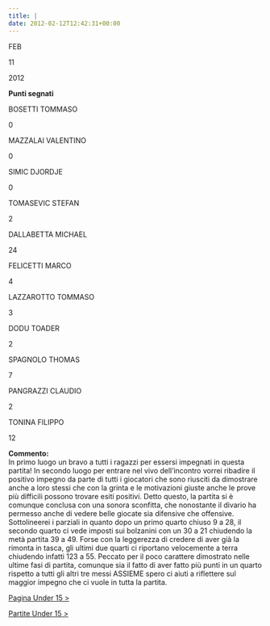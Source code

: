 ```yaml
---
title: |
date: 2012-02-12T12:42:31+00:00
---
```

FEB

11

2012

**Punti segnati**

BOSETTI TOMMASO

0

MAZZALAI VALENTINO

0

SIMIC DJORDJE

0

TOMASEVIC STEFAN

2

DALLABETTA MICHAEL

24

FELICETTI MARCO

4

LAZZAROTTO TOMMASO

3

DODU TOADER

2

SPAGNOLO THOMAS

7

PANGRAZZI CLAUDIO

2

TONINA FILIPPO

12

**Commento:**  
In primo luogo un bravo a tutti i ragazzi per essersi impegnati in questa partita! In secondo luogo per entrare nel vivo dell’incontro vorrei ribadire il positivo impegno da parte di tutti i giocatori che sono riusciti da dimostrare anche a loro stessi che con la grinta e le motivazioni giuste anche le prove più difficili possono trovare esiti positivi. Detto questo, la partita si è comunque conclusa con una sonora sconfitta, che nonostante il divario ha permesso anche di vedere belle giocate sia difensive che offensive. Sottolineerei i parziali in quanto dopo un primo quarto chiuso 9 a 28, il secondo quarto ci vede imposti sui bolzanini con un 30 a 21 chiudendo la metà partita 39 a 49. Forse con la leggerezza di credere di aver già la rimonta in tasca, gli ultimi due quarti ci riportano velocemente a terra chiudendo infatti 123 a 55. Peccato per il poco carattere dimostrato nelle ultime fasi di partita, comunque sia il fatto di aver fatto più punti in un quarto rispetto a tutti gli altri tre messi ASSIEME spero ci aiuti a riflettere sul maggior impegno che ci vuole in tutta la partita.

[Pagina Under 15 >](http://www.basketgardolo.it/under-15)

[Partite Under 15 >](http://www.basketgardolo.it/?tag=under-15&cat=11)
